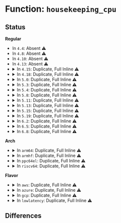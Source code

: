 # Function: <code>housekeeping_cpu</code>

## Status
<b>Regular</b>
<ul>
<li>
In <code>4.4</code>: Absent ⚠️
</li>
<li>
In <code>4.8</code>: Absent ⚠️
</li>
<li>
In <code>4.10</code>: Absent ⚠️
</li>
<li>
In <code>4.13</code>: Absent ⚠️
</li>
<li>
<details>
<summary>In <code>4.15</code>: Duplicate, Full Inline ⚠️</summary>

**Collision:** Static Duplication

**Inline:** Full

**Transformation:** False

**Instances:**

```
In kernel/sched/core.c (ffffffff810b64ec)
Location: include/linux/sched/isolation.h:42
Inline: True
Inline callers:
  - kernel/sched/core.c:get_nohz_timer_target
  - kernel/sched/core.c:get_nohz_timer_target
  - kernel/sched/core.c:get_nohz_timer_target
```
```
In kernel/sched/fair.c (ffffffff810c917b)
Location: include/linux/sched/isolation.h:42
Inline: True
Inline callers:
  - kernel/sched/fair.c:nohz_balance_enter_idle
```
</details>
</li>
<li>
<details>
<summary>In <code>4.18</code>: Duplicate, Full Inline ⚠️</summary>

**Collision:** Static Duplication

**Inline:** Full

**Transformation:** False

**Instances:**

```
In kernel/sched/core.c (ffffffff810be515)
Location: include/linux/sched/isolation.h:43
Inline: True
Inline callers:
  - kernel/sched/core.c:get_nohz_timer_target
  - kernel/sched/core.c:get_nohz_timer_target
  - kernel/sched/core.c:get_nohz_timer_target
```
```
In kernel/sched/fair.c (ffffffff810d136f)
Location: include/linux/sched/isolation.h:43
Inline: True
Inline callers:
  - kernel/sched/fair.c:nohz_balance_enter_idle
  - kernel/sched/fair.c:pick_next_task_fair
```
</details>
</li>
<li>
<details>
<summary>In <code>5.0</code>: Duplicate, Full Inline ⚠️</summary>

**Collision:** Static Duplication

**Inline:** Full

**Transformation:** False

**Instances:**

```
In kernel/sched/core.c (ffffffff810c77a5)
Location: include/linux/sched/isolation.h:43
Inline: True
Inline callers:
  - kernel/sched/core.c:get_nohz_timer_target
  - kernel/sched/core.c:get_nohz_timer_target
  - kernel/sched/core.c:get_nohz_timer_target
```
```
In kernel/sched/fair.c (ffffffff810dac8f)
Location: include/linux/sched/isolation.h:43
Inline: True
Inline callers:
  - kernel/sched/fair.c:nohz_balance_enter_idle
  - kernel/sched/fair.c:pick_next_task_fair
```
</details>
</li>
<li>
<details>
<summary>In <code>5.3</code>: Duplicate, Full Inline ⚠️</summary>

**Collision:** Static Duplication

**Inline:** Full

**Transformation:** False

**Instances:**

```
In arch/x86/kernel/cpu/aperfmperf.c (ffffffff81048177)
Location: include/linux/sched/isolation.h:49
Inline: True
Inline callers:
  - arch/x86/kernel/cpu/aperfmperf.c:arch_freq_get_on_cpu
  - arch/x86/kernel/cpu/aperfmperf.c:arch_freq_prepare_all
  - arch/x86/kernel/cpu/aperfmperf.c:aperfmperf_get_khz
```
```
In kernel/cpu.c (ffffffff8109dae4)
Location: include/linux/sched/isolation.h:49
Inline: True
Inline callers:
  - kernel/cpu.c:freeze_secondary_cpus
```
```
In kernel/sched/core.c (ffffffff810ce053)
Location: include/linux/sched/isolation.h:49
Inline: True
Inline callers:
  - kernel/sched/core.c:get_nohz_timer_target
  - kernel/sched/core.c:get_nohz_timer_target
  - kernel/sched/core.c:get_nohz_timer_target
```
```
In kernel/sched/fair.c (ffffffff810e205f)
Location: include/linux/sched/isolation.h:49
Inline: True
Inline callers:
  - kernel/sched/fair.c:nohz_balance_enter_idle
  - kernel/sched/fair.c:pick_next_task_fair
```
</details>
</li>
<li>
<details>
<summary>In <code>5.4</code>: Duplicate, Full Inline ⚠️</summary>

**Collision:** Static Duplication

**Inline:** Full

**Transformation:** False

**Instances:**

```
In arch/x86/kernel/cpu/aperfmperf.c (ffffffff81048a27)
Location: include/linux/sched/isolation.h:49
Inline: True
Inline callers:
  - arch/x86/kernel/cpu/aperfmperf.c:arch_freq_get_on_cpu
  - arch/x86/kernel/cpu/aperfmperf.c:arch_freq_prepare_all
  - arch/x86/kernel/cpu/aperfmperf.c:aperfmperf_get_khz
```
```
In kernel/cpu.c (ffffffff810a4030)
Location: include/linux/sched/isolation.h:49
Inline: True
Inline callers:
  - kernel/cpu.c:freeze_secondary_cpus
```
```
In kernel/sched/core.c (ffffffff810d7c53)
Location: include/linux/sched/isolation.h:49
Inline: True
Inline callers:
  - kernel/sched/core.c:get_nohz_timer_target
  - kernel/sched/core.c:get_nohz_timer_target
  - kernel/sched/core.c:get_nohz_timer_target
```
```
In kernel/sched/fair.c (ffffffff810ec286)
Location: include/linux/sched/isolation.h:49
Inline: True
Inline callers:
  - kernel/sched/fair.c:newidle_balance
  - kernel/sched/fair.c:nohz_balance_enter_idle
```
</details>
</li>
<li>
<details>
<summary>In <code>5.8</code>: Duplicate, Full Inline ⚠️</summary>

**Collision:** Static Duplication

**Inline:** Full

**Transformation:** False

**Instances:**

```
In arch/x86/kernel/cpu/aperfmperf.c (ffffffff8104cb0b)
Location: include/linux/sched/isolation.h:50
Inline: True
Inline callers:
  - arch/x86/kernel/cpu/aperfmperf.c:arch_freq_get_on_cpu
  - arch/x86/kernel/cpu/aperfmperf.c:arch_freq_prepare_all
  - arch/x86/kernel/cpu/aperfmperf.c:aperfmperf_get_khz
```
```
In kernel/cpu.c (ffffffff810ab29e)
Location: include/linux/sched/isolation.h:50
Inline: True
Inline callers:
  - kernel/cpu.c:freeze_secondary_cpus
```
```
In kernel/sched/core.c (ffffffff810e1e8d)
Location: include/linux/sched/isolation.h:50
Inline: True
Inline callers:
  - kernel/sched/core.c:get_nohz_timer_target
```
```
In kernel/sched/fair.c (ffffffff810f5bd5)
Location: include/linux/sched/isolation.h:50
Inline: True
Inline callers:
  - kernel/sched/fair.c:nohz_newidle_balance
  - kernel/sched/fair.c:nohz_balance_enter_idle
```
</details>
</li>
<li>
<details>
<summary>In <code>5.11</code>: Duplicate, Full Inline ⚠️</summary>

**Collision:** Static Duplication

**Inline:** Full

**Transformation:** False

**Instances:**

```
In arch/x86/kernel/cpu/aperfmperf.c (ffffffff8104bf9f)
Location: include/linux/sched/isolation.h:51
Inline: True
Inline callers:
  - arch/x86/kernel/cpu/aperfmperf.c:arch_freq_get_on_cpu
  - arch/x86/kernel/cpu/aperfmperf.c:arch_freq_prepare_all
  - arch/x86/kernel/cpu/aperfmperf.c:aperfmperf_get_khz
```
```
In kernel/cpu.c (ffffffff810a6b2a)
Location: include/linux/sched/isolation.h:51
Inline: True
Inline callers:
  - kernel/cpu.c:freeze_secondary_cpus
```
```
In kernel/sched/core.c (ffffffff810df24d)
Location: include/linux/sched/isolation.h:51
Inline: True
Inline callers:
  - kernel/sched/core.c:get_nohz_timer_target
```
```
In kernel/sched/fair.c (ffffffff810f3d25)
Location: include/linux/sched/isolation.h:51
Inline: True
Inline callers:
  - kernel/sched/fair.c:nohz_newidle_balance
  - kernel/sched/fair.c:nohz_balance_enter_idle
```
</details>
</li>
<li>
<details>
<summary>In <code>5.13</code>: Duplicate, Full Inline ⚠️</summary>

**Collision:** Static Duplication

**Inline:** Full

**Transformation:** False

**Instances:**

```
In arch/x86/kernel/cpu/aperfmperf.c (ffffffff8104dadf)
Location: include/linux/sched/isolation.h:51
Inline: True
Inline callers:
  - arch/x86/kernel/cpu/aperfmperf.c:arch_freq_get_on_cpu
  - arch/x86/kernel/cpu/aperfmperf.c:arch_freq_prepare_all
  - arch/x86/kernel/cpu/aperfmperf.c:aperfmperf_get_khz
```
```
In kernel/cpu.c (ffffffff810a7bc6)
Location: include/linux/sched/isolation.h:51
Inline: True
Inline callers:
  - kernel/cpu.c:freeze_secondary_cpus
```
```
In kernel/sched/core.c (ffffffff810e0edd)
Location: include/linux/sched/isolation.h:51
Inline: True
Inline callers:
  - kernel/sched/core.c:get_nohz_timer_target
```
```
In kernel/sched/fair.c (ffffffff810f59c9)
Location: include/linux/sched/isolation.h:51
Inline: True
Inline callers:
  - kernel/sched/fair.c:newidle_balance
  - kernel/sched/fair.c:nohz_balance_enter_idle
```
</details>
</li>
<li>
<details>
<summary>In <code>5.15</code>: Duplicate, Full Inline ⚠️</summary>

**Collision:** Static Duplication

**Inline:** Full

**Transformation:** False

**Instances:**

```
In arch/x86/kernel/cpu/aperfmperf.c (ffffffff8105525c)
Location: include/linux/sched/isolation.h:51
Inline: True
Inline callers:
  - arch/x86/kernel/cpu/aperfmperf.c:arch_freq_get_on_cpu
  - arch/x86/kernel/cpu/aperfmperf.c:arch_freq_prepare_all
  - arch/x86/kernel/cpu/aperfmperf.c:aperfmperf_get_khz
```
```
In kernel/cpu.c (ffffffff810b9626)
Location: include/linux/sched/isolation.h:51
Inline: True
Inline callers:
  - kernel/cpu.c:freeze_secondary_cpus
```
```
In kernel/sched/core.c (ffffffff810f6e6e)
Location: include/linux/sched/isolation.h:51
Inline: True
Inline callers:
  - kernel/sched/core.c:get_nohz_timer_target
```
```
In kernel/sched/fair.c (ffffffff8110f4d4)
Location: include/linux/sched/isolation.h:51
Inline: True
Inline callers:
  - kernel/sched/fair.c:newidle_balance
  - kernel/sched/fair.c:nohz_balance_enter_idle
```
</details>
</li>
<li>
<details>
<summary>In <code>5.19</code>: Duplicate, Full Inline ⚠️</summary>

**Collision:** Static Duplication

**Inline:** Full

**Transformation:** False

**Instances:**

```
In kernel/cpu.c (ffffffff810d006e)
Location: include/linux/sched/isolation.h:52
Inline: True
Inline callers:
  - kernel/cpu.c:freeze_secondary_cpus
```
```
In kernel/sched/core.c (ffffffff8111327e)
Location: include/linux/sched/isolation.h:52
Inline: True
Inline callers:
  - kernel/sched/core.c:get_nohz_timer_target
```
```
In kernel/sched/fair.c (ffffffff8112b68f)
Location: include/linux/sched/isolation.h:52
Inline: True
Inline callers:
  - kernel/sched/fair.c:newidle_balance
  - kernel/sched/fair.c:nohz_balance_enter_idle
```
</details>
</li>
<li>
<details>
<summary>In <code>6.2</code>: Duplicate, Full Inline ⚠️</summary>

**Collision:** Static Duplication

**Inline:** Full

**Transformation:** False

**Instances:**

```
In kernel/cpu.c (ffffffff810ee69f)
Location: include/linux/sched/isolation.h:52
Inline: True
Inline callers:
  - kernel/cpu.c:freeze_secondary_cpus
```
```
In kernel/sched/core.c (ffffffff8113ef97)
Location: include/linux/sched/isolation.h:52
Inline: True
Inline callers:
  - kernel/sched/core.c:scheduler_tick
  - kernel/sched/core.c:get_nohz_timer_target
```
```
In kernel/sched/fair.c (ffffffff8115505f)
Location: include/linux/sched/isolation.h:52
Inline: True
Inline callers:
  - kernel/sched/fair.c:newidle_balance
  - kernel/sched/fair.c:nohz_balance_enter_idle
```
</details>
</li>
<li>
<details>
<summary>In <code>6.5</code>: Duplicate, Full Inline ⚠️</summary>

**Collision:** Static Duplication

**Inline:** Full

**Transformation:** False

**Instances:**

```
In kernel/cpu.c (ffffffff810fa67f)
Location: include/linux/sched/isolation.h:58
Inline: True
Inline callers:
  - kernel/cpu.c:freeze_secondary_cpus
```
```
In kernel/sched/core.c (ffffffff81151ee7)
Location: include/linux/sched/isolation.h:58
Inline: True
Inline callers:
  - kernel/sched/core.c:scheduler_tick
  - kernel/sched/core.c:get_nohz_timer_target
```
```
In kernel/sched/fair.c (ffffffff8116520b)
Location: include/linux/sched/isolation.h:58
Inline: True
Inline callers:
  - kernel/sched/fair.c:newidle_balance
  - kernel/sched/fair.c:nohz_balance_enter_idle
```
</details>
</li>
<li>
<details>
<summary>In <code>6.8</code>: Duplicate, Full Inline ⚠️</summary>

**Collision:** Static Duplication

**Inline:** Full

**Transformation:** False

**Instances:**

```
In kernel/cpu.c (ffffffff81103a9f)
Location: include/linux/sched/isolation.h:59
Inline: True
Inline callers:
  - kernel/cpu.c:freeze_secondary_cpus
```
```
In kernel/sched/core.c (ffffffff811593ac)
Location: include/linux/sched/isolation.h:59
Inline: True
Inline callers:
  - kernel/sched/core.c:sched_cpu_dying
  - kernel/sched/core.c:sched_cpu_starting
  - kernel/sched/core.c:scheduler_tick
  - kernel/sched/core.c:get_nohz_timer_target
```
```
In kernel/sched/fair.c (ffffffff81171f5b)
Location: include/linux/sched/isolation.h:59
Inline: True
Inline callers:
  - kernel/sched/fair.c:newidle_balance
  - kernel/sched/fair.c:nohz_balance_enter_idle
```
</details>
</li>
</ul>
<b>Arch</b>
<ul>
<li>
<details>
<summary>In <code>arm64</code>: Duplicate, Full Inline ⚠️</summary>

**Collision:** Static Duplication

**Inline:** Full

**Transformation:** False

**Instances:**

```
In kernel/cpu.c (ffff8000100f9c20)
Location: include/linux/sched/isolation.h:49
Inline: True
Inline callers:
  - kernel/cpu.c:freeze_secondary_cpus
```
```
In kernel/sched/core.c (ffff800010138344)
Location: include/linux/sched/isolation.h:49
Inline: True
Inline callers:
  - kernel/sched/core.c:get_nohz_timer_target
  - kernel/sched/core.c:get_nohz_timer_target
  - kernel/sched/core.c:get_nohz_timer_target
```
```
In kernel/sched/fair.c (ffff80001014c744)
Location: include/linux/sched/isolation.h:49
Inline: True
Inline callers:
  - kernel/sched/fair.c:newidle_balance
  - kernel/sched/fair.c:nohz_balance_enter_idle
```
</details>
</li>
<li>
<details>
<summary>In <code>armhf</code>: Duplicate, Full Inline ⚠️</summary>

**Collision:** Static Duplication

**Inline:** Full

**Transformation:** False

**Instances:**

```
In kernel/cpu.c (c0357e64)
Location: include/linux/sched/isolation.h:49
Inline: True
Inline callers:
  - kernel/cpu.c:freeze_secondary_cpus
```
```
In kernel/sched/core.c (c038701c)
Location: include/linux/sched/isolation.h:49
Inline: True
Inline callers:
  - kernel/sched/core.c:get_nohz_timer_target
  - kernel/sched/core.c:get_nohz_timer_target
  - kernel/sched/core.c:get_nohz_timer_target
```
```
In kernel/sched/fair.c (c039a3e0)
Location: include/linux/sched/isolation.h:49
Inline: True
Inline callers:
  - kernel/sched/fair.c:newidle_balance
  - kernel/sched/fair.c:nohz_balance_enter_idle
```
</details>
</li>
<li>
<details>
<summary>In <code>ppc64el</code>: Duplicate, Full Inline ⚠️</summary>

**Collision:** Static Duplication

**Inline:** Full

**Transformation:** False

**Instances:**

```
In kernel/cpu.c (c000000000140c60)
Location: include/linux/sched/isolation.h:49
Inline: True
Inline callers:
  - kernel/cpu.c:freeze_secondary_cpus
```
```
In kernel/sched/core.c (c000000000183e70)
Location: include/linux/sched/isolation.h:49
Inline: True
Inline callers:
  - kernel/sched/core.c:get_nohz_timer_target
  - kernel/sched/core.c:get_nohz_timer_target
  - kernel/sched/core.c:get_nohz_timer_target
```
```
In kernel/sched/fair.c (c00000000019f17c)
Location: include/linux/sched/isolation.h:49
Inline: True
Inline callers:
  - kernel/sched/fair.c:newidle_balance
  - kernel/sched/fair.c:nohz_balance_enter_idle
```
</details>
</li>
<li>
<details>
<summary>In <code>riscv64</code>: Duplicate, Full Inline ⚠️</summary>

**Collision:** Static Duplication

**Inline:** Full

**Transformation:** False

**Instances:**

```
In kernel/sched/core.c (ffffffe0000e8378)
Location: include/linux/sched/isolation.h:49
Inline: True
Inline callers:
  - kernel/sched/core.c:get_nohz_timer_target
  - kernel/sched/core.c:get_nohz_timer_target
  - kernel/sched/core.c:get_nohz_timer_target
```
```
In kernel/sched/fair.c (ffffffe0000f5c60)
Location: include/linux/sched/isolation.h:49
Inline: True
Inline callers:
  - kernel/sched/fair.c:newidle_balance
  - kernel/sched/fair.c:nohz_balance_enter_idle
```
</details>
</li>
</ul>
<b>Flavor</b>
<ul>
<li>
<details>
<summary>In <code>aws</code>: Duplicate, Full Inline ⚠️</summary>

**Collision:** Static Duplication

**Inline:** Full

**Transformation:** False

**Instances:**

```
In arch/x86/kernel/cpu/aperfmperf.c (ffffffff81048b97)
Location: include/linux/sched/isolation.h:49
Inline: True
Inline callers:
  - arch/x86/kernel/cpu/aperfmperf.c:arch_freq_get_on_cpu
  - arch/x86/kernel/cpu/aperfmperf.c:arch_freq_prepare_all
  - arch/x86/kernel/cpu/aperfmperf.c:aperfmperf_get_khz
```
```
In kernel/cpu.c (ffffffff8109d950)
Location: include/linux/sched/isolation.h:49
Inline: True
Inline callers:
  - kernel/cpu.c:freeze_secondary_cpus
```
```
In kernel/sched/core.c (ffffffff810d2123)
Location: include/linux/sched/isolation.h:49
Inline: True
Inline callers:
  - kernel/sched/core.c:get_nohz_timer_target
  - kernel/sched/core.c:get_nohz_timer_target
  - kernel/sched/core.c:get_nohz_timer_target
```
```
In kernel/sched/fair.c (ffffffff810e63e6)
Location: include/linux/sched/isolation.h:49
Inline: True
Inline callers:
  - kernel/sched/fair.c:newidle_balance
  - kernel/sched/fair.c:nohz_balance_enter_idle
```
</details>
</li>
<li>
<details>
<summary>In <code>azure</code>: Duplicate, Full Inline ⚠️</summary>

**Collision:** Static Duplication

**Inline:** Full

**Transformation:** False

**Instances:**

```
In arch/x86/kernel/cpu/aperfmperf.c (ffffffff81037f27)
Location: include/linux/sched/isolation.h:49
Inline: True
Inline callers:
  - arch/x86/kernel/cpu/aperfmperf.c:arch_freq_get_on_cpu
  - arch/x86/kernel/cpu/aperfmperf.c:arch_freq_prepare_all
  - arch/x86/kernel/cpu/aperfmperf.c:aperfmperf_get_khz
```
```
In kernel/cpu.c (ffffffff8108c370)
Location: include/linux/sched/isolation.h:49
Inline: True
Inline callers:
  - kernel/cpu.c:freeze_secondary_cpus
```
```
In kernel/sched/core.c (ffffffff810c682f)
Location: include/linux/sched/isolation.h:49
Inline: True
Inline callers:
  - kernel/sched/core.c:sched_cpu_dying
  - kernel/sched/core.c:sched_cpu_starting
  - kernel/sched/core.c:get_nohz_timer_target
  - kernel/sched/core.c:get_nohz_timer_target
  - kernel/sched/core.c:get_nohz_timer_target
```
```
In kernel/sched/fair.c (ffffffff810d5586)
Location: include/linux/sched/isolation.h:49
Inline: True
Inline callers:
  - kernel/sched/fair.c:newidle_balance
  - kernel/sched/fair.c:nohz_balance_enter_idle
```
</details>
</li>
<li>
<details>
<summary>In <code>gcp</code>: Duplicate, Full Inline ⚠️</summary>

**Collision:** Static Duplication

**Inline:** Full

**Transformation:** False

**Instances:**

```
In arch/x86/kernel/cpu/aperfmperf.c (ffffffff810489d7)
Location: include/linux/sched/isolation.h:49
Inline: True
Inline callers:
  - arch/x86/kernel/cpu/aperfmperf.c:arch_freq_get_on_cpu
  - arch/x86/kernel/cpu/aperfmperf.c:arch_freq_prepare_all
  - arch/x86/kernel/cpu/aperfmperf.c:aperfmperf_get_khz
```
```
In kernel/cpu.c (ffffffff8109d900)
Location: include/linux/sched/isolation.h:49
Inline: True
Inline callers:
  - kernel/cpu.c:freeze_secondary_cpus
```
```
In kernel/sched/core.c (ffffffff810cfed3)
Location: include/linux/sched/isolation.h:49
Inline: True
Inline callers:
  - kernel/sched/core.c:get_nohz_timer_target
  - kernel/sched/core.c:get_nohz_timer_target
  - kernel/sched/core.c:get_nohz_timer_target
```
```
In kernel/sched/fair.c (ffffffff810e27b6)
Location: include/linux/sched/isolation.h:49
Inline: True
Inline callers:
  - kernel/sched/fair.c:newidle_balance
  - kernel/sched/fair.c:nohz_balance_enter_idle
```
</details>
</li>
<li>
<details>
<summary>In <code>lowlatency</code>: Duplicate, Full Inline ⚠️</summary>

**Collision:** Static Duplication

**Inline:** Full

**Transformation:** False

**Instances:**

```
In arch/x86/kernel/cpu/aperfmperf.c (ffffffff81049de7)
Location: include/linux/sched/isolation.h:49
Inline: True
Inline callers:
  - arch/x86/kernel/cpu/aperfmperf.c:arch_freq_get_on_cpu
  - arch/x86/kernel/cpu/aperfmperf.c:arch_freq_prepare_all
  - arch/x86/kernel/cpu/aperfmperf.c:aperfmperf_get_khz
```
```
In kernel/cpu.c (ffffffff810a5790)
Location: include/linux/sched/isolation.h:49
Inline: True
Inline callers:
  - kernel/cpu.c:freeze_secondary_cpus
```
```
In kernel/sched/core.c (ffffffff810d9823)
Location: include/linux/sched/isolation.h:49
Inline: True
Inline callers:
  - kernel/sched/core.c:get_nohz_timer_target
  - kernel/sched/core.c:get_nohz_timer_target
  - kernel/sched/core.c:get_nohz_timer_target
```
```
In kernel/sched/fair.c (ffffffff810ee1fe)
Location: include/linux/sched/isolation.h:49
Inline: True
Inline callers:
  - kernel/sched/fair.c:newidle_balance
  - kernel/sched/fair.c:nohz_balance_enter_idle
```
</details>
</li>
</ul>

## Differences

